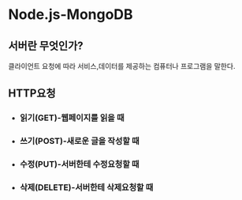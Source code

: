 # Node.js-MongoDB

## 서버란 무엇인가?
클라이언트 요청에 따라 서비스,데이터를 제공하는 컴퓨터나 프로그램을 말한다.

## HTTP요청
* ### __읽기(GET)__-웹페이지를 읽을 때 
* ### __쓰기(POST)__-새로운 글을 작성할 때
* ### __수정(PUT)__-서버한테 수정요청할 때
* ### __삭제(DELETE)__-서버한테 삭제요청할 때
